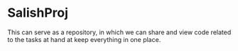 # SalishProj

This can serve as a repository, in which we can share and view code related to the tasks at hand at keep everything in one place.
